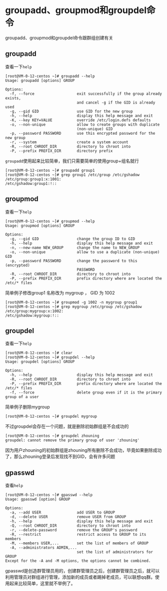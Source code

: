 # groupadd、groupmod和groupdel命令

groupadd、groupmod和groupdel命令跟群组创建有关

## groupadd

查看一下`help`

```
[root@VM-0-12-centos ~]# groupadd --help
Usage: groupadd [options] GROUP

Options:
  -f, --force                   exit successfully if the group already exists,
                                and cancel -g if the GID is already used
  -g, --gid GID                 use GID for the new group
  -h, --help                    display this help message and exit
  -K, --key KEY=VALUE           override /etc/login.defs defaults
  -o, --non-unique              allow to create groups with duplicate
                                (non-unique) GID
  -p, --password PASSWORD       use this encrypted password for the new group
  -r, --system                  create a system account
  -R, --root CHROOT_DIR         directory to chroot into
  -P, --prefix PREFIX_DIR       directory prefix
```

`groupadd`使用起来比较简单，我们只需要简单的使用group+组名就行

```
[root@VM-0-12-centos ~]# groupadd group1
[root@VM-0-12-centos ~]# grep group1 /etc/group /etc/gshadow
/etc/group:group1:x:1001:
/etc/gshadow:group1:!::
```

## groupmod

查看一下`help`

```
[root@VM-0-12-centos ~]# groupmod --help 
Usage: groupmod [options] GROUP

Options:
  -g, --gid GID                 change the group ID to GID
  -h, --help                    display this help message and exit
  -n, --new-name NEW_GROUP      change the name to NEW_GROUP
  -o, --non-unique              allow to use a duplicate (non-unique) GID
  -p, --password PASSWORD       change the password to this (encrypted)
                                PASSWORD
  -R, --root CHROOT_DIR         directory to chroot into
  -P, --prefix PREFIX_DIR       prefix directory where are located the /etc/* files

```

简单例子修改group1 名称改为 mygroup ， GID 为 1002

```
[root@VM-0-12-centos ~]# groupmod -g 1002 -n mygroup group1 
[root@VM-0-12-centos ~]# grep mygroup /etc/group /etc/gshadow
/etc/group:mygroup:x:1002:
/etc/gshadow:mygroup:!::
```

## groupdel

查看一下`help`

```
[root@VM-0-12-centos ~]# clear
[root@VM-0-12-centos ~]# groupdel --help
Usage: groupdel [options] GROUP

Options:
  -h, --help                    display this help message and exit
  -R, --root CHROOT_DIR         directory to chroot into
  -P, --prefix PREFIX_DIR       prefix directory where are located the /etc/* files
  -f, --force                   delete group even if it is the primary group of a user
```

简单例子删除mygroup

```
[root@VM-0-12-centos ~]# groupdel mygroup 
```

不过groupdel会存在一个问题，就是删除初始群组是不会成功的

```
[root@VM-0-12-centos ~]# groupdel zhouning 
groupdel: cannot remove the primary group of user 'zhouning'
```

因为用户zhouning的初始群组是zhouning所有删除不会成功，毕竟如果删除成功了，那么zhouning登录后发现找不到GID，会有许多问题

## gpasswd

查看`help`

```
[root@VM-0-12-centos ~]# gpasswd --help
Usage: gpasswd [option] GROUP

Options:
  -a, --add USER                add USER to GROUP
  -d, --delete USER             remove USER from GROUP
  -h, --help                    display this help message and exit
  -Q, --root CHROOT_DIR         directory to chroot into
  -r, --delete-password         remove the GROUP's password
  -R, --restrict                restrict access to GROUP to its members
  -M, --members USER,...        set the list of members of GROUP
  -A, --administrators ADMIN,...
                                set the list of administrators for GROUP
Except for the -A and -M options, the options cannot be combined.
```

gpasswd是创造群管理员用的，创建群管理员之后，创建群管理员之后，就可以利用管理员对群组进行管理，添加新的成员或者踢掉老成员，可以联想qq群。使用起来比较简单，这里就不举例了。